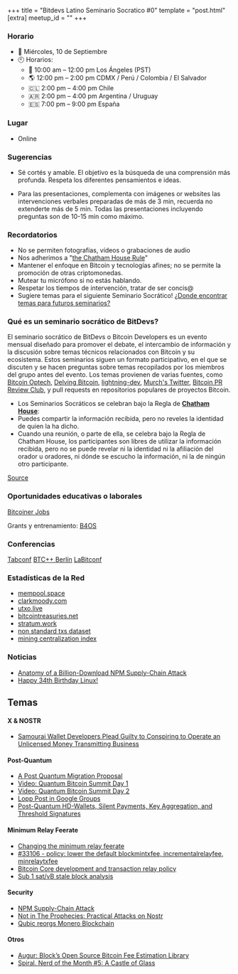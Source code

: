 +++
title = "Bitdevs Latino Seminario Socratico #0"
template = "post.html"
[extra]
meetup_id = ""
+++

### Horario

- 📅 Miércoles, 10 de Septiembre
- 🕙 Horarios:
  - 🌴 10:00 am – 12:00 pm Los Ángeles (PST)
  - 🌎 12:00 pm – 2:00 pm CDMX / Perú / Colombia / El Salvador
  - 🇨🇱 2:00 pm – 4:00 pm Chile
  - 🇦🇷 2:00 pm – 4:00 pm Argentina / Uruguay
  - 🇪🇸 7:00 pm – 9:00 pm España

### Lugar
- Online 


### Sugerencias
- Sé cortés y amable. El objetivo es la búsqueda de una comprensión más profunda.
Respeta los diferentes pensamientos e ideas.

- Para las presentaciones, complementa con imágenes or websites las intervenciones verbales preparadas de más de 3 min, recuerda no extenderte más de 5 min.
Todas las presentaciones incluyendo preguntas son de 10-15 min como máximo.

### Recordatorios
- No se permiten fotografías, vídeos o grabaciones de audio
- Nos adherimos a "[the Chatham House Rule](https://www.chathamhouse.org/about-us/chatham-house-rule)"
- Mantener el enfoque en Bitcoin y tecnologías afines; no se permite la promoción de otras criptomonedas.
- Mutear tu micrófono si no estás hablando. 
- Respetar los tiempos de intervención, tratar de ser concis@
- Sugiere temas para el siguiente Seminario Socrático! [¿Donde encontrar temas para futuros seminarios?](/about/find-topics)


### Qué es un seminario socrático de BitDevs?

El seminario socrático de BitDevs o Bitcoin Developers es un evento mensual diseñado para promover el debate, el intercambio de información y la discusión sobre temas técnicos relacionados con Bitcoin y su ecosistema. Estos seminarios siguen un formato participativo, en el que se discuten y se hacen preguntas sobre temas recopilados por los miembros del grupo antes del evento.
Los temas provienen de varias fuentes, como [Bitcoin Optech](https://bitcoinops.org/en/publications/), [Delving Bitcoin](https://lists.linuxfoundation.org/pipermail/bitcoin-dev/), [lightning-dev](https://lists.linuxfoundation.org/pipermail/lightning-dev/), [Murch's Twitter](https://twitter.com/murchandamus), [Bitcoin PR Review Club](https://bitcoincore.reviews/), y pull requests en repositorios populares de proyectos Bitcoin.


- Los Seminarios Socráticos se celebran bajo la Regla de **[Chatham House](https://www.chathamhouse.org/about-us/chatham-house-rule)**:
- Puedes compartir la información recibida, pero no reveles la identidad de quien la ha dicho.
- Cuando una reunión, o parte de ella, se celebra bajo la Regla de Chatham House, los participantes son libres de utilizar la información recibida, pero no se puede revelar ni la identidad ni la afiliación del orador u oradores, ni dónde se escucho la información, ni la de ningún otro participante.

[Source](https://bitdevs.org/running-a-great-socratic-seminar/)


### Oportunidades educativas o laborales
[Bitcoiner Jobs](https://bitcoinerjobs.com/) 

Grants y entrenamiento: [B4OS](B4os.dev)

### Conferencias
[Tabconf](https://7.tabconf.com/)
[BTC++ Berlín](https://btcplusplus.dev/conf/berlin25)
[LaBitconf](https://labitconf.com/)


### Estadísticas de la Red
- [mempool.space](https://mempool.space/)
- [clarkmoody.com](https://bitcoin.clarkmoody.com/dashboard/)
- [utxo.live](https://utxo.live/)
- [bitcointreasuries.net](https://bitcointreasuries.net/)
- [stratum.work](https://stratum.work/)
- [non standard txs dataset](https://bitcoin-data.github.io/non-standard-transactions/)
- [mining centralization index](https://mainnet.observer/charts/mining-pools-centralization-index-with-proxy-pools/?c)

### Noticias
- [Anatomy of a Billion-Download NPM Supply-Chain Attack](https://jdstaerk.substack.com/p/we-just-found-malicious-code-in-the)
- [Happy 34th Birthday Linux!](https://itsfoss.com/facts-linux-kernel/)


## Temas


#### X & NOSTR
- [Samourai Wallet Developers Plead Guilty to Conspiring to Operate an Unlicensed Money Transmitting Business](https://bitcoinmagazine.com/news/samourai-wallet-developers-plead-guilty)


#### Post-Quantum
- [A Post Quantum Migration Proposal](https://groups.google.com/g/bitcoindev/c/uEaf4bj07rE)
- [Video: Quantum Bitcoin Summit Day 1](https://www.youtube.com/watch?v=GeUdu4hrBPI)
- [Video: Quantum Bitcoin Summit Day 2](https://www.youtube.com/watch?v=feMWrdJnLak)
- [Lopp Post in Google Groups](https://groups.google.com/g/bitcoindev/c/uEaf4bj07rE?pli=1)
- [Post-Quantum HD-Wallets, Silent Payments, Key Aggregation, and Threshold Signatures](https://delvingbitcoin.org/t/post-quantum-hd-wallets-silent-payments-key-aggregation-and-threshold-signatures/1854)


#### Minimum Relay Feerate
- [Changing the minimum relay feerate](https://delvingbitcoin.org/t/changing-the-minimum-relay-feerate/1886)
- [#33106 - policy: lower the default blockmintxfee, incrementalrelayfee, minrelaytxfee](https://github.com/bitcoin/bitcoin/pull/33106)
- [Bitcoin Core development and transaction relay policy](https://bitcoincore.org/en/2025/06/06/relay-statement/)
- [Sub 1 sat/vB stale block analysis](https://x.com/mononautical/status/1956073741454336191)


#### Security
- [NPM Supply-Chain Attack](https://www.aikido.dev/blog/npm-debug-and-chalk-packages-compromised) 
- [Not in The Prophecies: Practical Attacks on Nostr](https://eprint.iacr.org/2025/1459)
- [Qubic reorgs Monero Blockchain](https://qubic.org/pr/qubic-overtakes-monero-s-hash-rate-in-live-51-takeover-demo)


#### Otros

- [Augur: Block’s Open Source Bitcoin Fee Estimation Library](https://delvingbitcoin.org/t/augur-block-s-open-source-bitcoin-fee-estimation-library/1848)
- [Spiral. Nerd of the Month #5: A Castle of Glass](https://spiralbtc.substack.com/p/nerd-of-the-month-5-a-castle-of-glass-1f4)
